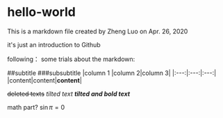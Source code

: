 # hello-world
This is a markdown file created by Zheng Luo on Apr. 26, 2020

it's just an introduction to Github

following： some trials about the markdown:

##subtitle
###subsubtitle
|column 1 |column 2|column 3|
|:---:|:---:|:---:|
|content|content|**content**|

~~deleted texts~~
*tilted text*
***tilted and bold text***

math part?
$\sin \pi = 0$
